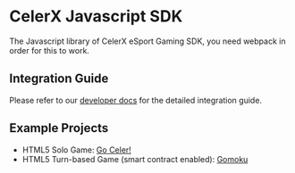 # CelerX Javascript SDK

The Javascript library of CelerX eSport Gaming SDK, you need webpack in order for this to work.

## Integration Guide

Please refer to our [developer docs](https://docs.celerx.app/docs/h5-guide) for the detailed integration guide.

## Example Projects

- HTML5 Solo Game: [Go Celer!](https://github.com/CelerX/js-sdk-solo-game-demo)
- HTML5 Turn-based Game (smart contract enabled): [Gomoku](https://github.com/CelerX/js-sdk-turn-based-game-demo)
